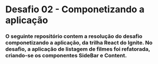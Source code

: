 # Desafio 02 - Componetizando a aplicação

### O seguinte repositório contem a resolução do desafio componetizando a aplicação, da trilha React do Ignite. No desafio, a aplicação de listagem de filmes foi refatorada, criando-se os componentes SideBar e Content.
